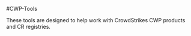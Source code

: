 #CWP-Tools

These tools are designed to help work with CrowdStrikes CWP products and CR registries.
